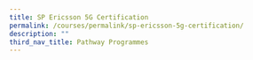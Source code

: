 ```yaml
---
title: SP Ericsson 5G Certification
permalink: /courses/permalink/sp-ericsson-5g-certification/
description: ""
third_nav_title: Pathway Programmes
---
```



